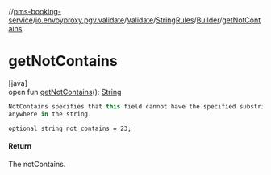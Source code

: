 //[pms-booking-service](../../../../../index.md)/[io.envoyproxy.pgv.validate](../../../index.md)/[Validate](../../index.md)/[StringRules](../index.md)/[Builder](index.md)/[getNotContains](get-not-contains.md)

# getNotContains

[java]\
open fun [getNotContains](get-not-contains.md)(): [String](https://docs.oracle.com/en/java/javase/23/docs/api/java.base/java/lang/String.html)

```kotlin
NotContains specifies that this field cannot have the specified substring
anywhere in the string.

```
`optional string not_contains = 23;`

#### Return

The notContains.